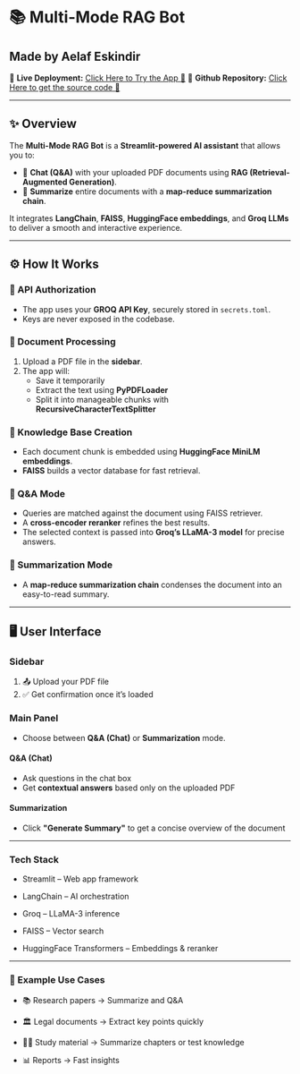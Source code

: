 # 📚 Multi-Mode RAG Bot  
## Made by Aelaf Eskindir
🔗 **Live Deployment:** [Click Here to Try the App 🚀](https://multi-mode-rag-bot-9hi4kdbx4c6pxbst6wcvxx.streamlit.app/)
🔗 **Github Repository:** [Click Here to get the source code 🚀](https://github.com/aelaf-git/Multi-Mode-RAG-Bot/)  

---

## ✨ Overview  
The **Multi-Mode RAG Bot** is a **Streamlit-powered AI assistant** that allows you to:  
- 📖 **Chat (Q&A)** with your uploaded PDF documents using **RAG (Retrieval-Augmented Generation)**.  
- 📝 **Summarize** entire documents with a **map-reduce summarization chain**.  

It integrates **LangChain**, **FAISS**, **HuggingFace embeddings**, and **Groq LLMs** to deliver a smooth and interactive experience.  

---

## ⚙️ How It Works  

### 🔑 API Authorization  
- The app uses your **GROQ API Key**, securely stored in `secrets.toml`.  
- Keys are never exposed in the codebase.  

### 📂 Document Processing  
1. Upload a PDF file in the **sidebar**.  
2. The app will:  
   - Save it temporarily  
   - Extract the text using **PyPDFLoader**  
   - Split it into manageable chunks with **RecursiveCharacterTextSplitter**  

### 🧠 Knowledge Base Creation  
- Each document chunk is embedded using **HuggingFace MiniLM embeddings**.  
- **FAISS** builds a vector database for fast retrieval.  

### 💬 Q&A Mode  
- Queries are matched against the document using FAISS retriever.  
- A **cross-encoder reranker** refines the best results.  
- The selected context is passed into **Groq’s LLaMA-3 model** for precise answers.  

### 📝 Summarization Mode  
- A **map-reduce summarization chain** condenses the document into an easy-to-read summary.  

---

## 🖥️ User Interface  

### Sidebar  
1. 📤 Upload your PDF file  
2. ✅ Get confirmation once it’s loaded  

### Main Panel  
- Choose between **Q&A (Chat)** or **Summarization** mode.  

#### Q&A (Chat)  
- Ask questions in the chat box  
- Get **contextual answers** based only on the uploaded PDF  

#### Summarization  
- Click **"Generate Summary"** to get a concise overview of the document  

---

### Tech Stack

- Streamlit – Web app framework

- LangChain – AI orchestration

- Groq – LLaMA-3 inference

- FAISS – Vector search

- HuggingFace Transformers – Embeddings & reranker

---

### 📌 Example Use Cases

- 📚 Research papers → Summarize and Q&A

- 🏛️ Legal documents → Extract key points quickly

- 🧑‍🎓 Study material → Summarize chapters or test knowledge

- 📊 Reports → Fast insights

